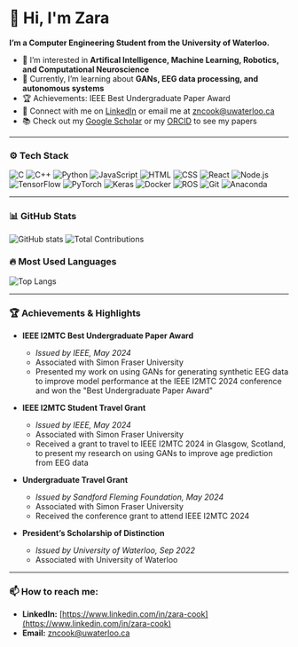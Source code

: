 # 👋 Hi, I'm Zara

**I’m a Computer Engineering Student from the University of Waterloo.**

- 🤖 I’m interested in **Artifical Intelligence, Machine Learning, Robotics, and Computational Neuroscience**
- 🚀 Currently, I’m learning about **GANs, EEG data processing, and autonomous systems**
- 🏆 Achievements: IEEE Best Undergraduate Paper Award
- 🔗 Connect with me on [LinkedIn](https://www.linkedin.com/in/zara-cook) or email me at [zncook@uwaterloo.ca](mailto:zncook@uwaterloo.ca)
- 📚 Check out my [Google Scholar](https://scholar.google.com/citations?user=a8_JSp4AAAAJ&hl)  or my [ORCID](https://orcid.org/0009-0009-6059-4377) to see my papers

---

### ⚙️ Tech Stack

![C](https://img.shields.io/badge/-C-00599C?logo=c)
![C++](https://img.shields.io/badge/-C++-00599C?logo=c%2B%2B)
![Python](https://img.shields.io/badge/-Python-3776AB?logo=python)
![JavaScript](https://img.shields.io/badge/-JavaScript-F7DF1E?logo=javascript)
![HTML](https://img.shields.io/badge/-HTML-E34F26?logo=html5)
![CSS](https://img.shields.io/badge/-CSS-1572B6?logo=css3)
![React](https://img.shields.io/badge/-React-61DAFB?logo=react)
![Node.js](https://img.shields.io/badge/-Node.js-339933?logo=node.js)
![TensorFlow](https://img.shields.io/badge/-TensorFlow-FF6F00?logo=tensorflow)
![PyTorch](https://img.shields.io/badge/-PyTorch-EE4C2C?logo=pytorch)
![Keras](https://img.shields.io/badge/-Keras-D00000?logo=keras)
![Docker](https://img.shields.io/badge/-Docker-2496ED?logo=docker)
![ROS](https://img.shields.io/badge/-ROS-22314E?logo=ros)
![Git](https://img.shields.io/badge/-Git-F05032?logo=git)
![Anaconda](https://img.shields.io/badge/-Anaconda-44A833?logo=anaconda)

---

### 📊 GitHub Stats

![GitHub stats](https://github-readme-stats.vercel.app/api?username=ZaraCook&show_icons=true&theme=radical)
![Total Contributions](https://github-readme-streak-stats.herokuapp.com/?user=ZaraCook&theme=radical)

### 🔥 Most Used Languages

![Top Langs](https://github-readme-stats.vercel.app/api/top-langs/?username=ZaraCook&layout=compact&theme=radical&langs_count=5)

---

### 🏆 Achievements & Highlights

- **IEEE I2MTC Best Undergraduate Paper Award**  
  - *Issued by IEEE, May 2024*  
  - Associated with Simon Fraser University  
  - Presented my work on using GANs for generating synthetic EEG data to improve model performance at the IEEE I2MTC 2024 conference and won the "Best Undergraduate Paper Award"

- **IEEE I2MTC Student Travel Grant**  
  - *Issued by IEEE, May 2024*  
  - Associated with Simon Fraser University  
  - Received a grant to travel to IEEE I2MTC 2024 in Glasgow, Scotland, to present my research on using GANs to improve age prediction from EEG data

- **Undergraduate Travel Grant**  
  - *Issued by Sandford Fleming Foundation, May 2024*  
  - Associated with Simon Fraser University  
  - Received the conference grant to attend IEEE I2MTC 2024

- **President’s Scholarship of Distinction**  
  - *Issued by University of Waterloo, Sep 2022*  
  - Associated with University of Waterloo

---

### 📫 How to reach me:

- **LinkedIn:** [https://www.linkedin.com/in/zara-cook](https://www.linkedin.com/in/zara-cook)
- **Email:** [zncook@uwaterloo.ca](mailto:zncook@uwaterloo.ca)

